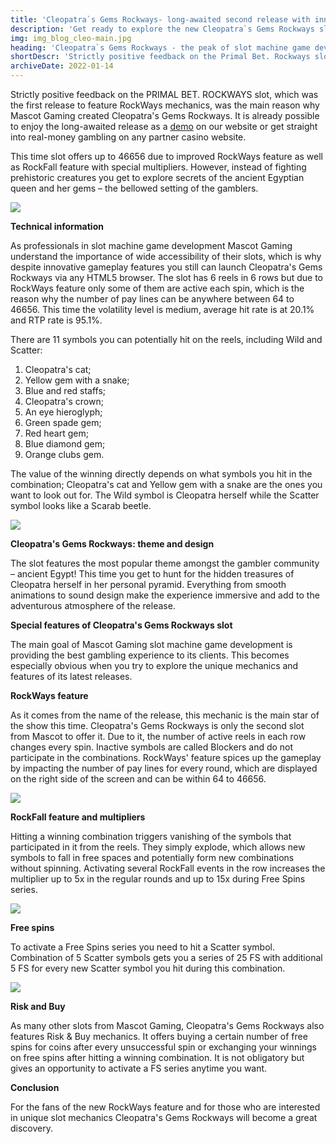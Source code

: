 ```yaml
---
title: 'Cleopatra`s Gems Rockways- long-awaited second release with innovative feature from Mascot'
description: 'Get ready to explore the new Cleopatra`s Gems Rockways slot from Mascot Gaming that features improved innovative mechanics in a new setting.'
img: img_blog_cleo-main.jpg
heading: 'Cleopatra`s Gems Rockways - the peak of slot machine game development'
shortDescr: 'Strictly positive feedback on the Primal Bet. Rockways slot, which was the first release to feature RockWays mechanics, was the main reason why Mascot Gaming created Cleopatra`s Gems Rockways. Read the game review here.'
archiveDate: 2022-01-14
---
```

Strictly positive feedback on the PRIMAL BET. ROCKWAYS slot, which was the first release to feature RockWays mechanics, was the main reason why Mascot Gaming created Cleopatra's Gems Rockways. It is already possible to enjoy the long-awaited release as a [demo](https://play.mascot.games/cleopatras-gems-rockways.html) on our website or get straight into real-money gambling on any partner casino website.

This time slot offers up to 46656 due to improved RockWays feature as well as RockFall feature with special multipliers. However, instead of fighting prehistoric creatures you get to explore secrets of the ancient Egyptian queen and her gems – the bellowed setting of the gamblers.

![](../../images/img_blog-cleo-1.jpg)

**Technical information**

As professionals in slot machine game development Mascot Gaming understand the importance of wide accessibility of their slots, which is why despite innovative gameplay features you still can launch Cleopatra's Gems Rockways via any HTML5 browser. The slot has 6 reels in 6 rows but due to RockWays feature only some of them are active each spin, which is the reason why the number of pay lines can be anywhere between 64 to 46656. This time the volatility level is medium, average hit rate is at 20.1% and RTP rate is 95.1%.

There are 11 symbols you can potentially hit on the reels, including Wild and Scatter:

1.  Cleopatra's cat;
2.  Yellow gem with a snake;
3.  Blue and red staffs;
4.  Cleopatra's crown;
5.  An eye hieroglyph;
6.  Green spade gem;
7.  Red heart gem;
8.  Blue diamond gem;
9.  Orange clubs gem.

The value of the winning directly depends on what symbols you hit in the combination; Cleopatra's cat and Yellow gem with a snake are the ones you want to look out for. The Wild symbol is Cleopatra herself while the Scatter symbol looks like a Scarab beetle.

![](../../images/img_blog-cleo-2.jpg)

**Cleopatra's Gems Rockways: theme and design**

The slot features the most popular theme amongst the gambler community – ancient Egypt! This time you get to hunt for the hidden treasures of Cleopatra herself in her personal pyramid. Everything from smooth animations to sound design make the experience immersive and add to the adventurous atmosphere of the release.

**Special features of Cleopatra's Gems Rockways slot**

The main goal of Mascot Gaming slot machine game development is providing the best gambling experience to its clients. This becomes especially obvious when you try to explore the unique mechanics and features of its latest releases.

**RockWays feature**

As it comes from the name of the release, this mechanic is the main star of the show this time. Cleopatra's Gems Rockways is only the second slot from Mascot to offer it. Due to it, the number of active reels in each row changes every spin. Inactive symbols are called Blockers and do not participate in the combinations. RockWays' feature spices up the gameplay by impacting the number of pay lines for every round, which are displayed on the right side of the screen and can be within 64 to 46656.

![](../../images/img_blog-cleo-3.jpg)

**RockFall feature and multipliers**

Hitting a winning combination triggers vanishing of the symbols that participated in it from the reels. They simply explode, which allows new symbols to fall in free spaces and potentially form new combinations without spinning. Activating several RockFall events in the row increases the multiplier up to 5x in the regular rounds and up to 15x during Free Spins series.

![](../../images/img_blog-cleo-4.jpg)

**Free spins**

To activate a Free Spins series you need to hit a Scatter symbol. Combination of 5 Scatter symbols gets you a series of 25 FS with additional 5 FS for every new Scatter symbol you hit during this combination.

![](../../images/img_blog-cleo-5.jpg)

**Risk and Buy**

As many other slots from Mascot Gaming, Cleopatra's Gems Rockways also features Risk & Buy mechanics. It offers buying a certain number of free spins for coins after every unsuccessful spin or exchanging your winnings on free spins after hitting a winning combination. It is not obligatory but gives an opportunity to activate a FS series anytime you want.

**Conclusion**

For the fans of the new RockWays feature and for those who are interested in unique slot mechanics Cleopatra's Gems Rockways will become a great discovery.
